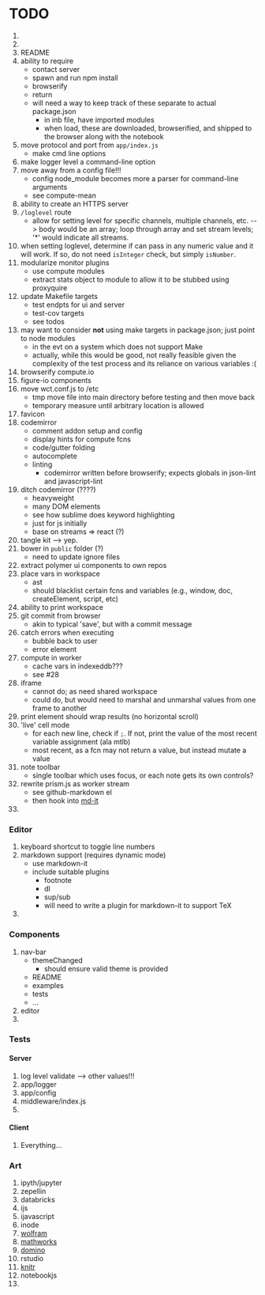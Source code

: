 TODO
====

1. 
2. 
3. README
4. ability to require
	-	contact server
	-	spawn and run npm install
	-	browserify
	-	return
	- 	will need a way to keep track of these separate to actual package.json
		-	in inb file, have imported modules
		-	when load, these are downloaded, browserified, and shipped to the browser along with the notebook
5. move protocol and port from `app/index.js`
	-	make cmd line options
6. make logger level a command-line option
7. move away from a config file!!!
	-	config node_module becomes more a parser for command-line arguments
	-	see compute-mean
8. ability to create an HTTPS server
9. `/loglevel` route
	-	allow for setting level for specific channels, multiple channels, etc. --> body would be an array; loop through array and set stream levels; '*' would indicate all streams.
10. when setting loglevel, determine if can pass in any numeric value and it will work. If so, do not need `isInteger` check, but simply `isNumber`.
11. modularize monitor plugins
	-	use compute modules
	-	extract stats object to module to allow it to be stubbed using proxyquire
12. update Makefile targets
	-	test endpts for ui and server
	-	test-cov targets
	- 	see todos
13. may want to consider __not__ using make targets in package.json; just point to node modules
	-	in the evt on a system which does not support Make
	-	actually, while this would be good, not really feasible given the complexity of the test process and its reliance on various variables :(
14. browserify compute.io
15. figure-io components
16. move wct.conf.js to /etc
	-	tmp move file into main directory before testing and then move back
	-	temporary measure until arbitrary location is allowed
17. favicon
18. codemirror
	-	comment addon setup and config
	-	display hints for compute fcns
	-	code/gutter folding
	-	autocomplete
	-	linting
		-	codemirror written before browserify; expects globals in json-lint and javascript-lint
19. ditch codemirror (????)
	-	heavyweight
	-	many DOM elements
	-	see how sublime does keyword highlighting
	-	just for js initially
	-	base on streams => react (?)
20. tangle kit --> yep.
21. bower in `public` folder (?)
	-	need to update ignore files
22. extract polymer ui components to own repos
23. place vars in workspace
	-	ast
	-	should blacklist certain fcns and variables (e.g., window, doc, createElement, script, etc)
24. ability to print workspace
25. git commit from browser
	-	akin to typical 'save', but with a commit message
26. catch errors when executing
	-	bubble back to user
	-	error element
27. compute in worker
	-	cache vars in indexeddb???
	-	see #28
28. iframe
	-	cannot do; as need shared workspace
	-	could do, but would need to marshal and unmarshal values from one frame to another
29. print element should wrap results (no horizontal scroll)
30. 'live' cell mode
	-	for each new line, check if `;`. If not, print the value of the most recent variable assignment (ala mtlb)
	-	most recent, as a fcn may not return a value, but instead mutate a value
31. note toolbar
	-	single toolbar which uses focus, or each note gets its own controls?
32. rewrite prism.js as worker stream
	-	see github-markdown el
	-	then hook into [md-it](https://github.com/markdown-it/markdown-it#syntax-highlighting)
33. 



### Editor

1. keyboard shortcut to toggle line numbers
2. markdown support (requires dynamic mode)
	-	use markdown-it
	-	include suitable plugins
		-	footnote
		-	dl
		-	sup/sub
		-	will need to write a plugin for markdown-it to support TeX
3. 


### Components

1. nav-bar
	-	themeChanged
		-	should ensure valid theme is provided
	-	README
	-	examples
	-	tests
	-	...
2. editor
3. 



### Tests

#### Server

1. log level validate --> other values!!!
2. app/logger
3. app/config
4. middleware/index.js
5. 



#### Client

1. Everything...


### Art

1. ipyth/jupyter
2. zepellin
3. databricks
4. ijs
5. ijavascript
6. inode
7. [wolfram](http://reference.wolfram.com/language/tutorial/UsingANotebookInterface.html)
8. [mathworks](http://www.mathworks.com/help/matlab/matlab_prog/create-a-matlab-notebook-with-microsoft-word.html)
9. [domino](http://blog.dominodatalab.com/r-notebooks/)
10. rstudio
11. [knitr](http://yihui.name/knitr/)
12. notebookjs
13. 
